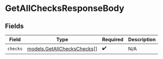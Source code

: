 # GetAllChecksResponseBody


## Fields

| Field                                                          | Type                                                           | Required                                                       | Description                                                    |
| -------------------------------------------------------------- | -------------------------------------------------------------- | -------------------------------------------------------------- | -------------------------------------------------------------- |
| `checks`                                                       | [models.GetAllChecksChecks](../models/getallcheckschecks.md)[] | :heavy_check_mark:                                             | N/A                                                            |